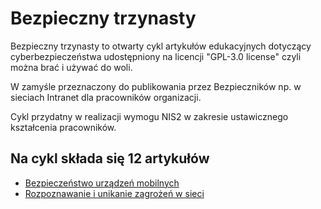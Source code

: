 # Bezpieczny trzynasty

Bezpieczny trzynasty to otwarty cykl artykułów edukacyjnych dotyczący cyberbezpieczeństwa udostępniony na licencji "GPL-3.0 license" czyli można brać i używać do woli.

W zamyśle przeznaczony do publikowania przez Bezpieczników np. w sieciach Intranet dla pracowników organizacji.

Cykl przydatny w realizacji wymogu NIS2 w zakresie ustawicznego kształcenia pracowników.

## Na cykl składa się 12 artykułów

* [Bezpieczeństwo urządzeń mobilnych](bezpieczenstwo_urzadzen_mobilnych.md)
* [Rozpoznawanie i unikanie zagrożeń w sieci](rozpoznawanie_zagrozen.md)